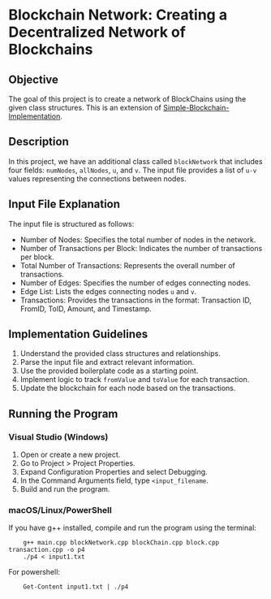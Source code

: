 # Blockchain Network: Creating a Decentralized Network of Blockchains

## Objective
The goal of this project is to create a network of BlockChains using the given class structures. This is an extension of [Simple-Blockchain-Implementation](https://github.com/pdj555/Simple-Blockchain-Implementation).

## Description
In this project, we have an additional class called `blockNetwork` that includes four fields: `numNodes`, `allNodes`, `u`, and `v`. The input file provides a list of `u-v` values representing the connections between nodes.

## Input File Explanation
The input file is structured as follows:
- Number of Nodes: Specifies the total number of nodes in the network.
- Number of Transactions per Block: Indicates the number of transactions per block.
- Total Number of Transactions: Represents the overall number of transactions.
- Number of Edges: Specifies the number of edges connecting nodes.
- Edge List: Lists the edges connecting nodes `u` and `v`.
- Transactions: Provides the transactions in the format: Transaction ID, FromID, ToID, Amount, and Timestamp.

## Implementation Guidelines
1. Understand the provided class structures and relationships.
2. Parse the input file and extract relevant information.
3. Use the provided boilerplate code as a starting point.
4. Implement logic to track `fromValue` and `toValue` for each transaction.
5. Update the blockchain for each node based on the transactions.

## Running the Program
### Visual Studio (Windows)
1. Open or create a new project.
2. Go to Project > Project Properties.
3. Expand Configuration Properties and select Debugging.
4. In the Command Arguments field, type `<input_filename`.
5. Build and run the program.

### macOS/Linux/PowerShell
If you have g++ installed, compile and run the program using the terminal:

        g++ main.cpp blockNetwork.cpp blockChain.cpp block.cpp transaction.cpp -o p4
        ./p4 < input1.txt

For powershell:

        Get-Content input1.txt | ./p4

